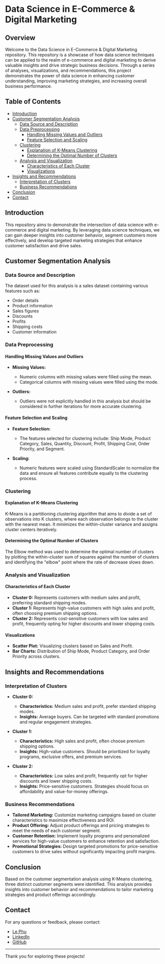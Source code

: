 # Data Science in E-Commerce & Digital Marketing

## Overview

Welcome to the Data Science in E-Commerce & Digital Marketing repository. This repository is a showcase of how data science techniques can be applied to the realm of e-commerce and digital marketing to derive valuable insights and drive strategic business decisions. Through a series of analyses, visualizations, and recommendations, this project demonstrates the power of data science in enhancing customer understanding, improving marketing strategies, and increasing overall business performance.

## Table of Contents

- [Introduction](#introduction)
- [Customer Segmentation Analysis](#customer-segmentation-analysis)
  - [Data Source and Description](#data-source-and-description)
  - [Data Preprocessing](#data-preprocessing)
    - [Handling Missing Values and Outliers](#handling-missing-values-and-outliers)
    - [Feature Selection and Scaling](#feature-selection-and-scaling)
  - [Clustering](#clustering)
    - [Explanation of K-Means Clustering](#explanation-of-k-means-clustering)
    - [Determining the Optimal Number of Clusters](#determining-the-optimal-number-of-clusters)
  - [Analysis and Visualization](#analysis-and-visualization)
    - [Characteristics of Each Cluster](#characteristics-of-each-cluster)
    - [Visualizations](#visualizations)
- [Insights and Recommendations](#insights-and-recommendations)
  - [Interpretation of Clusters](#interpretation-of-clusters)
  - [Business Recommendations](#business-recommendations)
- [Conclusion](#conclusion)
- [Contact](#contact)

## Introduction

This repository aims to demonstrate the intersection of data science with e-commerce and digital marketing. By leveraging data science techniques, we can gain deeper insights into customer behavior, segment customers more effectively, and develop targeted marketing strategies that enhance customer satisfaction and drive sales.

## Customer Segmentation Analysis

### Data Source and Description

The dataset used for this analysis is a sales dataset containing various features such as:
- Order details
- Product information
- Sales figures
- Discounts
- Profits
- Shipping costs
- Customer information

### Data Preprocessing

#### Handling Missing Values and Outliers

- **Missing Values:**
  - Numeric columns with missing values were filled using the mean.
  - Categorical columns with missing values were filled using the mode.
  
- **Outliers:**
  - Outliers were not explicitly handled in this analysis but should be considered in further iterations for more accurate clustering.

#### Feature Selection and Scaling

- **Feature Selection:**
  - The features selected for clustering include: Ship Mode, Product Category, Sales, Quantity, Discount, Profit, Shipping Cost, Order Priority, and Segment.

- **Scaling:**
  - Numeric features were scaled using StandardScaler to normalize the data and ensure all features contribute equally to the clustering process.

### Clustering

#### Explanation of K-Means Clustering

K-Means is a partitioning clustering algorithm that aims to divide a set of observations into K clusters, where each observation belongs to the cluster with the nearest mean. It minimizes the within-cluster variance and assigns cluster centers iteratively.

#### Determining the Optimal Number of Clusters

The Elbow method was used to determine the optimal number of clusters by plotting the within-cluster sum of squares against the number of clusters and identifying the "elbow" point where the rate of decrease slows down.

### Analysis and Visualization

#### Characteristics of Each Cluster

- **Cluster 0:** Represents customers with medium sales and profit, preferring standard shipping modes.
- **Cluster 1:** Represents high-value customers with high sales and profit, often choosing premium shipping options.
- **Cluster 2:** Represents cost-sensitive customers with low sales and profit, frequently opting for higher discounts and lower shipping costs.

#### Visualizations

- **Scatter Plot:** Visualizing clusters based on Sales and Profit.
- **Bar Charts:** Distribution of Ship Mode, Product Category, and Order Priority across clusters.

## Insights and Recommendations

### Interpretation of Clusters

- **Cluster 0:**
  - **Characteristics:** Medium sales and profit, prefer standard shipping modes.
  - **Insights:** Average buyers. Can be targeted with standard promotions and regular engagement strategies.

- **Cluster 1:**
  - **Characteristics:** High sales and profit, often choose premium shipping options.
  - **Insights:** High-value customers. Should be prioritized for loyalty programs, exclusive offers, and premium services.

- **Cluster 2:**
  - **Characteristics:** Low sales and profit, frequently opt for higher discounts and lower shipping costs.
  - **Insights:** Price-sensitive customers. Strategies should focus on affordability and value-for-money offerings.

### Business Recommendations

- **Tailored Marketing:** Customize marketing campaigns based on cluster characteristics to maximize effectiveness and ROI.
- **Product Offering:** Adjust product offerings and pricing strategies to meet the needs of each customer segment.
- **Customer Retention:** Implement loyalty programs and personalized services for high-value customers to enhance retention and satisfaction.
- **Promotional Strategies:** Design targeted promotions for price-sensitive customers to drive sales without significantly impacting profit margins.

## Conclusion

Based on the customer segmentation analysis using K-Means clustering, three distinct customer segments were identified. This analysis provides insights into customer behavior and recommendations to tailor marketing strategies and product offerings accordingly.

## Contact

For any questions or feedback, please contact:

- [Le Phu](mailto:leephu@gmail.com)
- [LinkedIn](https://www.linkedin.com/in/le-phu)
- [GitHub](https://github.com/inventscooby)

---

Thank you for exploring these projects!
